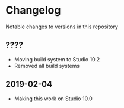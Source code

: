 # Changelog
Notable changes to versions in this repository

## ????
- Moving build system to Studio 10.2
- Removed all build systems

## 2019-02-04
- Making this work on Studio 10.0
